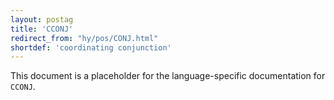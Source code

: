 ```yaml
---
layout: postag
title: 'CCONJ'
redirect_from: "hy/pos/CONJ.html"
shortdef: 'coordinating conjunction'
---
```


This document is a placeholder for the language-specific documentation
for `CCONJ`.
